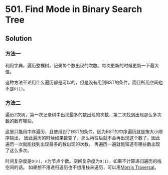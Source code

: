 # 501. Find Mode in Binary Search Tree

## Solution

### 方法一

利用字典，遍历整棵树，记录每个数出现的次数。每次更新的时候更新一下最大值。

这种方法不论用什么遍历都是可以的，但是没有用到BST的条件。而且所用空间也不是`O(1)`。

### 方法二

遍历2次树，第一次记录树中出现最多的数出现的次数，第二次找到出现那么多次数的数有哪些。

这里只能用中序遍历，且使用到了BST的条件。因为BST的中序遍历就是按大小顺序输出，
因此遍历的时候如果数变了，那么再往后就不会再出现这个数了。因此遍历一次就能找到出现最多的数出现的次数，
再遍历一遍就能知道有哪些数出现了这么多次。

时间复杂度是`O(n)`，`n`为节点个数。空间复杂度为`O(1)`，如果不计算递归遍历的栈空间的话。
如果想不用递归遍历也不想用栈来遍历，可以用[Morris Traversal](https://www.geeksforgeeks.org/inorder-tree-traversal-without-recursion-and-without-stack/)。
